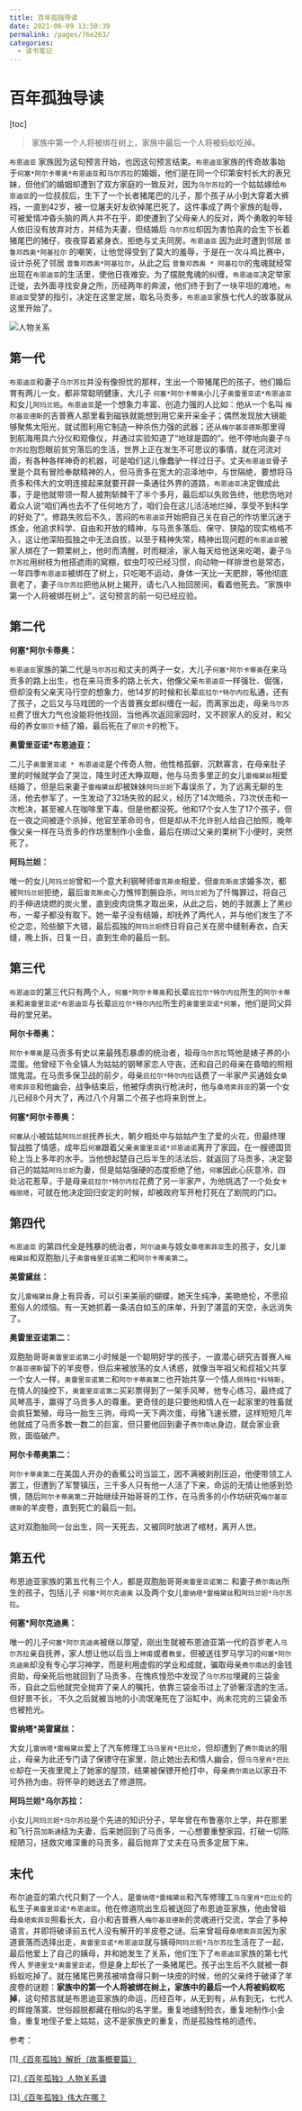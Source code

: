 ```yaml
---
title: 百年孤独导读
date: 2021-06-09 13:50:39
permalink: /pages/76e263/
categories:
  - 读书笔记
---
```

# 百年孤独导读

[toc]

> 家族中第一个人将被绑在树上，家族中最后一个人将被蚂蚁吃掉。

``布恩迪亚`` 家族因为这句预言开始，也因这句预言结束。``布恩迪亚``家族的传奇故事始于``何塞*阿尔卡蒂奥*布恩迪亚``和``乌尔苏拉``的婚姻，他们是在同一个印第安村长大的表兄妹，但他们的婚姻却遭到了双方家庭的一致反对，因为``乌尔苏拉``的一个姑姑嫁给``布恩迪亚``的一位叔叔后，生下了一个长者猪尾巴的儿子，那个孩子从小到大穿着大裤裆，一直到42岁，被一位屠夫好友砍掉尾巴死了。这件事成了两个家族的耻辱，可被爱情冲昏头脑的两人并不在乎，即使遭到了父母亲人的反对，两个勇敢的年轻人依旧没有放弃对方，并结为夫妻，但结婚后 ``乌尔苏拉``却因为害怕真的会生下长着猪尾巴的猪仔，夜夜穿着紧身衣，拒绝与丈夫同房。``布恩迪亚`` 因为此时遭到邻居 ``普鲁邓西奥*阿基拉尔`` 的嘲笑，让他觉得受到了莫大的羞辱，于是在一次斗鸡比赛中，设计杀死了邻居 ``普鲁邓西奥*阿基拉尔``，从此之后 ``普鲁邓西奥 * 阿基拉尔``的鬼魂就经常出现在``布恩迪亚``的生活里，使他日夜难安。为了摆脱鬼魂的纠缠，``布恩迪亚``决定举家迁徙，去外面寻找安身之所，历经两年的奔波，他们终于到了一块平坦的滩地，``布恩迪亚``受梦的指引，决定在这里定居，取名马贡多，``布恩迪亚``家族七代人的故事就从这里开始了。

![人物关系](https://gitee.com/liuxingtian/markdow/raw/master/05.读书笔记/images/百年孤独/人物关系.png)

## 第一代

``布恩迪亚``和妻子``乌尔苏拉``并没有像担忧的那样，生出一个带猪尾巴的孩子，他们婚后育有两儿一女，都非常聪明健康，大儿子 ``何塞*阿尔卡蒂奥``小儿子``奥雷里亚诺*布恩迪亚``和女儿``阿玛兰妲``。``布恩迪亚``是一个想象力丰富、创造力强的人比如：他从一个名叫 ``梅尔基亚德斯``的吉普赛人那里看到磁铁就能想到用它来开采金子；偶然发现放大镜能够聚焦太阳光，就试图利用它制造一种杀伤力强的武器；还从``梅尔基亚德斯``那里得到航海用具六分仪和观像仪，并通过实验知道了“地球是圆的”。他不停地向妻子``乌尔苏拉``抱怨眼前贫穷落后的生活，世界上正在发生不可思议的事情，就在河流对面，有各种各样神奇的机器，可是咱们这儿像蠢驴一样过日子。丈夫``布恩迪亚``骨子里是个具有冒险奉献精神的人，但马贡多在宽大的沼泽地中，与世隔绝，要想将马贡多和伟大的文明连接起来就要开辟一条通往外界的道路，``布恩迪亚``决定做成此事，于是他就带领一帮人披荆斩棘干了半个多月，最后却以失败告终，他悲伤地对着众人说“咱们再也去不了任何地方了，咱们会在这儿活活地烂掉，享受不到科学的好处了”。修路失败后不久，苦闷的``布恩迪亚``开始把自己关在自己的作坊里沉迷于炼金，他追求科学、自由和开放的精神，与马贡多落后、保守、狭隘的现实格格不入，这让他深陷孤独之中无法自拔，以至于精神失常，精神出现问题的``布恩迪亚``被家人绑在了一颗栗树上，他时而清醒，时而糊涂，家人每天给他送来吃喝，妻子``乌尔苏拉``用树枝为他搭遮雨的窝棚，蚊虫叮咬已经习惯，向动物一样排泄也是常态，一年四季``布恩迪亚``被绑在了树上，只吃喝不运动，身体一天比一天肥胖，等他彻底衰老了，妻子``乌尔苏拉``把他从树上揭开，请七八人抬回房间，看着他死去。“家族中第一个人将被绑在树上”，这句预言的前一句已经应验。

## 第二代

**何塞\*阿尔卡蒂奥：**

``布恩迪亚``家族的第二代是``乌尔苏拉``和丈夫的两子一女，大儿子``何塞*阿尔卡蒂奥``在来马贡多的路上出生，也在来马贡多的路上长大，他像父亲``布恩迪亚``一样强壮、倔强，但却没有父亲天马行空的想象力，他14岁的时候和长辈``庇拉尔*特尔内拉``私通，还有了孩子，之后又与马戏团的一个吉普赛女郎纠缠在一起，而离家出走，母亲``乌尔苏拉``费了很大力气也没能将他找回，当他再次返回家园时，又不顾家人的反对，和父母的养女``丽贝卡``结了婚，最后死在了``丽贝卡``的枪下。

**奥雷里亚诺*布恩迪亚：**

二儿子``奥雷里亚诺 * 布恩迪诺``是个传奇人物，他性格孤僻，沉默寡言，在母亲肚子里的时候就学会了哭泣，降生时还大睁双眼，他与马贡多里正的女儿``雷梅黛丝``相爱结婚了，但是后来妻子``雷梅黛丝``却被妹妹``阿玛兰妲``下毒误杀了，为了远离无聊的生活，他去参军了，一生发动了32场失败的起义，经历了14次暗杀，73次伏击和一次枪决，甚至被人在咖啡里下毒，但是他都没死。他和17个女人生了17个孩子，但在一夜之间被逐个杀掉，他官至革命司令，但是却从不允许别人给自己拍照，晚年像父亲一样在马贡多的作坊里制作小金鱼，最后在绑过父亲的栗树下小便时，突然死了。

**阿玛兰妲：**

唯一的女儿``阿玛兰妲``曾和一个意大利钢琴师``雷克斯皮``相爱，但``雷克斯皮``求婚多次，都被``阿玛兰妲``拒绝，最后``雷克斯皮``心力憔悴割腕自杀，``阿玛兰妲``为了忏悔罪过，将自己的手伸进烧燃的炭火里，直到皮肉烧焦才取出来，从此之后，她的手就裹上了黑纱布，一辈子都没有取下。她一辈子没有结婚，却抚养了两代人，并与他们发生了不伦之恋，险些酿下大错，最后孤独的``阿玛兰妲``终日将自己关在房中缝制寿衣，白天缝，晚上拆，日复一日，直到生命的最后一刻。

## 第三代

``布恩迪亚``的第三代只有两个人，``何塞*阿尔卡蒂奥``和长辈``庇拉尔*特尔内拉``所生的``阿尔卡蒂奥``和``奥雷里亚诺*布恩迪亚``与长辈``庇拉尔*特尔内拉``所生的``奥雷里亚诺*何塞``，他们是同父异母的堂兄弟。

**阿尔卡蒂奥：**

``阿尔卡蒂奥``是马贡多有史以来最残忍暴虐的统治者，祖母``乌尔苏拉``骂他是婊子养的小混蛋。他曾经下令全镇人为姑姑的钢琴家恋人守丧，还和自己的母亲在昏暗的照相馆鬼混。在马贡多保卫战的前夕，母亲``庇拉尔*特尔内拉``话费了一半家产买通妓女``桑塔索菲亚``和他幽会，战争结束后，他被俘虏执行枪决时，他与``桑塔索菲亚``的第一个女儿已经8个月大了，再过八个月第二个孩子也将来到世上。

**何塞\*阿尔卡蒂奥：**

``何塞``从小被姑姑``阿玛兰妲``抚养长大，朝夕相处中与姑姑产生了爱的火花，但最终理智战胜了情感，成年后``何塞``跟着父亲``奥雷里亚诺*邓恩迪诺``离开了家园，在一艘德国货轮上当上多年的水手。当他想起楚自己后半生的活法后，就返回了马贡多，决定娶自己的姑姑``阿玛兰妲``为妻，但是姑姑强硬的态度拒绝了他，``何塞``因此心灰意冷，四处沾花惹草，于是母亲``庇拉尔*特尔内拉``花费了另一半家产，为他挑选了一个处女``卡梅丽塔``，可就在他决定回归安定的时候，却被政府军开枪打死在了剧院的门口。

## 第四代

``布恩迪亚`` 的第四代全是残暴的统治者，``阿尔迪奥``与妓女``桑塔索菲亚``生的孩子，女儿``雷梅黛丝``和双胞胎儿子``奥雷梅里亚诺第二``和``阿尔卡蒂奥第二``。

**美雷黛丝：**

女儿``雷梅黛丝``身上有异香，可以引来美丽的蝴蝶，她天生纯净，美艳绝伦，不愿招惹俗人的烦恼。有一天她抓着一条洁白如玉的床单，升到了湛蓝的天空，永远消失了。

**奥雷里亚诺第二：**

双胞胎哥哥``奥雷里亚诺第二``小时候是一个聪明好学的孩子，一直潜心研究吉普赛人``梅尔基亚德斯``留下的羊皮卷，但后来被放荡的女人诱惑，就像当年祖父和叔祖父共享一个女人一样，``奥雷里亚诺第二``和``阿尔卡蒂奥第二``也开始共享一个情人``佩特拉*科特斯``，在情人的操控下，``奥雷里亚诺第二``买彩票得到了一架手风琴，他专心练习，最终成了风琴高手，赢得了马贡多人的尊重。更奇怪的是只要他和情人在一起家里的牲畜就会疯狂繁殖，母马一胎生三驹，母鸡一天下两次蛋，母猪飞速长膘，这样短短几年他就成了马贡多数一数二的巨富，但只要他回到妻子``费尔南达``身边，就会家业衰败，面临破产。

**阿尔卡蒂奥第二：**

``阿尔卡蒂奥第二``在美国人开办的香蕉公司当监工，因不满被剥削压迫，他便带领工人罢工，但遭到了军警镇压，三千多人只有他一人活了下来，命运的无情让他感到恐惧，随后``阿尔卡蒂奥第二``开始继续开始哥哥的工作，在马贡多的小作坊研究``梅尔基亚德斯``的羊皮卷，直到死亡的最后一刻。

这对双胞胎同一台出生，同一天死去，又被同时放进了棺材，离开人世。

## 第五代

布恩迪亚家族的第五代有三个人，都是双胞胎哥哥``奥雷里亚诺第二`` 和妻子``费尔南达``所生的孩子，包括儿子 ``何塞*阿尔克迪奥`` 以及两个女儿``雷纳塔*雷梅黛丝``和``阿玛兰妲*乌尔苏拉``。

**何塞\*阿尔克迪奥：**

唯一的儿子``何塞*阿尔克迪奥``被继以厚望，刚出生就被布恩迪亚第一代的百岁老人``乌尔苏拉``亲自抚养，家人想让他以后当上``神甫``或者``教皇``，但被送往罗马学习的``何塞*阿尔克迪奥``却没有专心学习神学，而是利用虚假的学业和成就，骗取母亲``费尔南达``的金钱资助，母亲死后他就回到了马贡多，在愧疚惶恐中发现了``乌尔苏拉``埋藏的三袋金币，自此之后他就完全抛弃了亲人的嘱托，依靠三袋金币过上了骄奢淫逸的生活。但好景不长，`不久之后就被当地的小流氓淹死在了浴缸中，尚未花完的三袋金币也被抢光。

**雷纳塔*美雷黛丝：**

大女儿``雷纳塔*雷梅黛丝``爱上了汽车修理工``马乌里肖*巴比伦``，但却遭到了``费尔南达``的阻止，母亲为此还专门请了保镖守在家里，防止她出去和情人幽会，但``马乌里肖*巴比伦``却在一天夜里爬上了她家的屋顶，结果被保镖开枪打中，母亲``费尔南达``以家丑不可外扬为由，将怀孕的她送去了修道院。

**阿玛兰妲*乌尔苏拉：**

小女儿``阿玛兰妲*乌尔苏拉``是个先进的知识分子，早年曾在布鲁塞尔上学，并在那里和飞行员``加斯通``结为夫妻，后来她回到了马贡多，一心想要重整家园，打破一切陈规陋习，拯救灾难深重的马贡多，最后抛弃了丈夫在马贡多定居下来。

## 末代

布尔迪亚的第六代只剩了一个人，是``雷纳塔*雷梅黛丝``和汽车修理工``马乌里肖*巴比伦``的私生子``奥雷里亚诺*布恩迪亚``。他在修道院出生后被送回了布恩迪亚家族，他由曾祖母``桑塔索菲亚``照看长大，自小和吉普赛人``梅尔基亚德斯``的灵魂进行交流，学会了多种语言，并即将破译前五代人没有解开的羊皮卷之谜。后来曾祖母``桑塔索菲亚``因为家道衰落而选择出走，``奥雷里亚诺*布恩迪亚``就与姨母``阿玛兰妲*乌尔苏拉``生活在了一起，最后他爱上了自己的姨母，并和她发生了关系，他们生下了``布恩迪亚``家族的第七代传人 ``罗德里戈*奥雷里亚诺``，但是身上却长了一条猪尾巴。孩子出生后不久就被一群蚂蚁吃掉了。就在猪尾巴男孩被啃食得只剩一块皮的时候，他的父亲终于破译了羊皮卷的谜题：**家族中的第一个人将被绑在树上，家族中的最后一个人将被蚂蚁吃掉**，这句预言就是布恩迪亚家族的命运，历经百年，从无到有，从有到无，七代人的辉煌落寞、世俗超脱都藏在相似的名字里。重复地缝制殓衣，重复地制作小金鱼，重复地侄子爱上姑姑，这不是家族史的重复，而是孤独性格的遗传。

参考：

[1][《百年孤独》解析（故事概要篇）](http://www.360doc.com/content/16/1010/19/10310181_597412902.shtml)

[2][《百年孤独》人物关系谱](https://zhidao.baidu.com/question/294538706.html)

[3][《百年孤独》伟大在哪？](https://www.zhihu.com/question/19621954)
